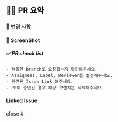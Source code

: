 ## 🏋️‍♀️ PR 요약
<!-- 해당 pr에서 작업한 내역을 적어주세요. -->

#### 📌 변경 사항
<!-- 변경사항 및 주의 사항 (모듈 설치 등)을 적어주세요. -->

#### 📸 ScreenShot
<!-- Optional -->

##### ✅ PR check list
```
- 적절한 branch로 요청했는지 확인해주세요.
- Assignees, Label, Reviewer를 설정해주세요.
- 관련된 Issue Link 해주세요.
- PR이 승인된 경우 해당 브랜치는 삭제해주세요.
```

#### Linked Issue
close #
